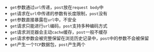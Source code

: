 - `get`参数通过`url`传递，`post`放在`request body`中
- `get`请求在`url`中传递的参数有长度限制，`post`没有
- `get`参数直接暴露在`url`中，不安全
- `get`请求只能进行`url`编码，`post`支持多种编码方式
- `get`请求浏览器会主动`cache`缓存，`post`一般不缓存
- `get`请求参数会被完整保留在浏览历史记录中，`post`中的参数不会被保留
- `get`产生一个`TCP`数据包，`post`产生两个